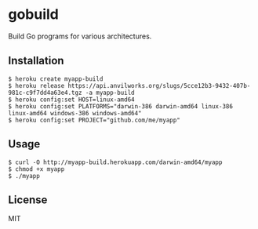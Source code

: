 # gobuild

Build Go programs for various architectures.

## Installation

    $ heroku create myapp-build
    $ heroku release https://api.anvilworks.org/slugs/5cce12b3-9432-407b-981c-c9f7dd4a63e4.tgz -a myapp-build
    $ heroku config:set HOST=linux-amd64
    $ heroku config:set PLATFORMS="darwin-386 darwin-amd64 linux-386 linux-amd64 windows-386 windows-amd64"
    $ heroku config:set PROJECT="github.com/me/myapp"

## Usage

    $ curl -O http://myapp-build.herokuapp.com/darwin-amd64/myapp
    $ chmod +x myapp
    $ ./myapp

## License

MIT
